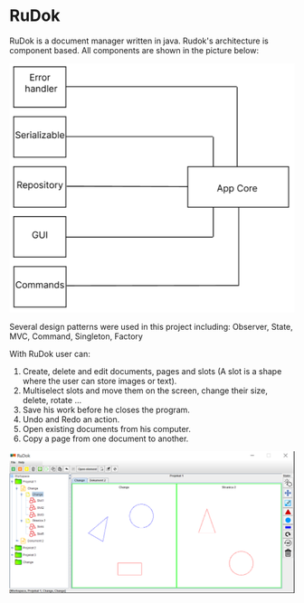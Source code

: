 # RuDok

RuDok is a document manager written in java.
Rudok's architecture is component based. All components are shown in the picture below:

![](images/a.png)

Several design patterns were used in this project including: Observer, State, MVC, Command, Singleton, Factory

With RuDok user can:

1. Create, delete and edit documents, pages and slots (A slot is a shape where the user can store images or text).
2. Multiselect slots and move them on the screen, change their size, delete, rotate ...
3. Save his work before he closes the program.
4. Undo and Redo an action.
5. Open existing documents from his computer.
6. Copy a page from one document to another.

![](images/b.png)

